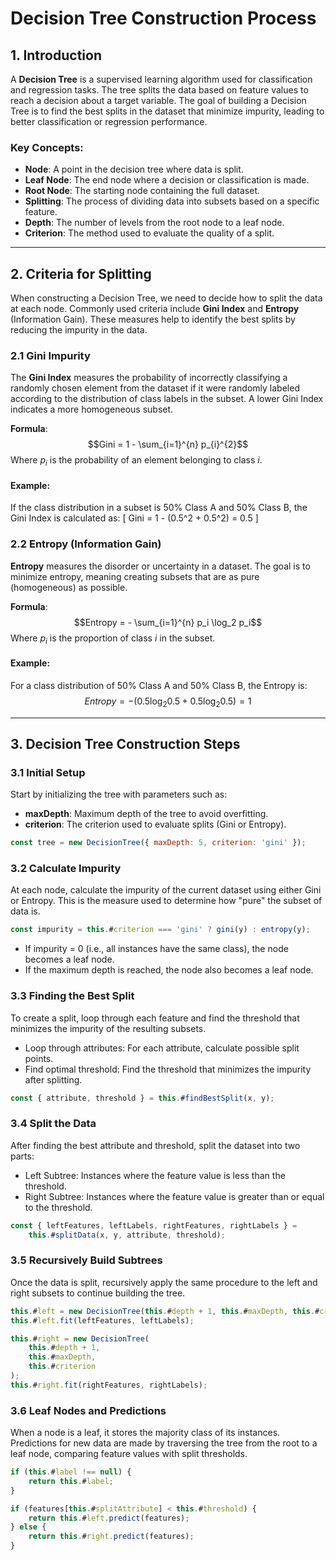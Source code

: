 # Decision Tree Construction Process

## 1. Introduction

A **Decision Tree** is a supervised learning algorithm used for classification and regression tasks. The tree splits the data based on feature values to reach a decision about a target variable. The goal of building a Decision Tree is to find the best splits in the dataset that minimize impurity, leading to better classification or regression performance.

### Key Concepts:

-   **Node**: A point in the decision tree where data is split.
-   **Leaf Node**: The end node where a decision or classification is made.
-   **Root Node**: The starting node containing the full dataset.
-   **Splitting**: The process of dividing data into subsets based on a specific feature.
-   **Depth**: The number of levels from the root node to a leaf node.
-   **Criterion**: The method used to evaluate the quality of a split.

---

## 2. Criteria for Splitting

When constructing a Decision Tree, we need to decide how to split the data at each node. Commonly used criteria include **Gini Index** and **Entropy** (Information Gain). These measures help to identify the best splits by reducing the impurity in the data.

### 2.1 Gini Impurity

The **Gini Index** measures the probability of incorrectly classifying a randomly chosen element from the dataset if it were randomly labeled according to the distribution of class labels in the subset. A lower Gini Index indicates a more homogeneous subset.

**Formula**:
$$Gini = 1 - \sum_{i=1}^{n} p_{i}^{2}$$
Where $p_{i}$ is the probability of an element belonging to class $i$.

#### Example:

If the class distribution in a subset is 50% Class A and 50% Class B, the Gini Index is calculated as:
\[
Gini = 1 - (0.5^2 + 0.5^2) = 0.5
\]

### 2.2 Entropy (Information Gain)

**Entropy** measures the disorder or uncertainty in a dataset. The goal is to minimize entropy, meaning creating subsets that are as pure (homogeneous) as possible.

**Formula**:
$$Entropy = - \sum_{i=1}^{n} p_i \log_2 p_i$$
Where $p_i$ is the proportion of class $i$ in the subset.

#### Example:

For a class distribution of 50% Class A and 50% Class B, the Entropy is:
$$Entropy = - (0.5 \log_2 0.5 + 0.5 \log_2 0.5) = 1$$

---

## 3. Decision Tree Construction Steps

### 3.1 Initial Setup

Start by initializing the tree with parameters such as:

-   **maxDepth**: Maximum depth of the tree to avoid overfitting.
-   **criterion**: The criterion used to evaluate splits (Gini or Entropy).

```js
const tree = new DecisionTree({ maxDepth: 5, criterion: 'gini' });
```

### 3.2 Calculate Impurity

At each node, calculate the impurity of the current dataset using either Gini or Entropy. This is the measure used to determine how "pure" the subset of data is.

```js
const impurity = this.#criterion === 'gini' ? gini(y) : entropy(y);
```

-   If impurity = 0 (i.e., all instances have the same class), the node becomes a leaf node.
-   If the maximum depth is reached, the node also becomes a leaf node.

### 3.3 Finding the Best Split

To create a split, loop through each feature and find the threshold that minimizes the impurity of the resulting subsets.

-   Loop through attributes: For each attribute, calculate possible split points.
-   Find optimal threshold: Find the threshold that minimizes the impurity after splitting.

```js
const { attribute, threshold } = this.#findBestSplit(x, y);
```

### 3.4 Split the Data

After finding the best attribute and threshold, split the dataset into two parts:

-   Left Subtree: Instances where the feature value is less than the threshold.
-   Right Subtree: Instances where the feature value is greater than or equal to the threshold.

```js
const { leftFeatures, leftLabels, rightFeatures, rightLabels } =
    this.#splitData(x, y, attribute, threshold);
```

### 3.5 Recursively Build Subtrees

Once the data is split, recursively apply the same procedure to the left and right subsets to continue building the tree.

```js
this.#left = new DecisionTree(this.#depth + 1, this.#maxDepth, this.#criterion);
this.#left.fit(leftFeatures, leftLabels);

this.#right = new DecisionTree(
    this.#depth + 1,
    this.#maxDepth,
    this.#criterion
);
this.#right.fit(rightFeatures, rightLabels);
```

### 3.6 Leaf Nodes and Predictions

When a node is a leaf, it stores the majority class of its instances. Predictions for new data are made by traversing the tree from the root to a leaf node, comparing feature values with split thresholds.

```js
if (this.#label !== null) {
    return this.#label;
}

if (features[this.#splitAttribute] < this.#threshold) {
    return this.#left.predict(features);
} else {
    return this.#right.predict(features);
}
```
